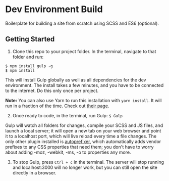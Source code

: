 # Dev Environment Build
Boilerplate for building a site from scratch using SCSS and ES6 (optional).

## Getting Started
1. Clone this repo to your project folder. In the terminal, navigate to that folder and run:
  ```
  $ npm install gulp -g
  $ npm install
  ```

  This will install Gulp globally as well as all dependencies for the dev environment. The install takes a few minutes, and you have to be connected to the internet. Do this only once per project.
  
  **Note:** You can also use Yarn to run this installation with `yarn install`. It will run in a fraction of the time. Check out [their page](https://code.facebook.com/posts/1840075619545360).

2. Once ready to code, in the terminal, run Gulp:
  `$ Gulp`

  Gulp will watch all folders for changes, compile your SCSS and JS files, and launch a local server; it will open a new tab on your web browser and point it to a localhost port, which will live reload every time a file changes. The only other plugin installed is [autoprefixer](https://www.npmjs.com/package/gulp-autoprefixer), which automatically adds vendor prefixes to any CSS properties that need them; you don't have to worry about adding -moz, -webkit, -ms, -o to properties any more.

3. To stop Gulp, press `Ctrl + c` in the terminal. The server will stop running and localhost:3000 will no longer work, but you can still open the site directly in a browser.
